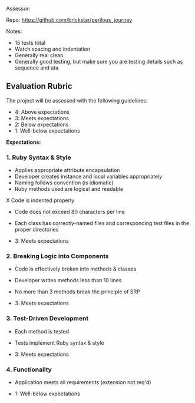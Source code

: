 Assessor:

Repo: https://github.com/brickstar/perilous_journey

Notes:
* 15 tests total
* Watch spacing and indentation
* Generally real clean
* Generally good testing, but make sure you are testing details such as sequence and ata

## Evaluation Rubric

The project will be assessed with the following guidelines:

* 4: Above expectations
* 3: Meets expectations
* 2: Below expectations
* 1: Well-below expectations

**Expectations:**

### 1. Ruby Syntax & Style

* Applies appropriate attribute encapsulation  
* Developer creates instance and local variables appropriately
* Naming follows convention (is idiomatic)
* Ruby methods used are logical and readable

X Code is indented properly

* Code does not exceed 80 characters per line
* Each class has correctly-named files and corresponding test files in the proper directories


* 3: Meets expectations

### 2. Breaking Logic into Components

* Code is effectively broken into methods & classes
* Developer writes methods less than 10 lines
* No more than 3 methods break the principle of SRP

* 3: Meets expectations

### 3. Test-Driven Development

* Each method is tested  
* Tests implement Ruby syntax & style   


* 3: Meets expectations

### 4. Functionality

* Application meets all requirements (extension not req'd)

* 1: Well-below expectations

